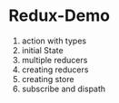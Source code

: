 # Redux-Demo

1. action with types
2. initial State
3. multiple reducers
4. creating reducers
5. creating store
6. subscribe and dispath
